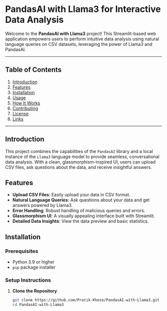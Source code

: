 # PandasAI with Llama3 for Interactive Data Analysis

Welcome to the **PandasAI with Llama3** project! This Streamlit-based web application empowers users to perform intuitive data analysis using natural language queries on CSV datasets, leveraging the power of Llama3 and PandasAI.

---

## Table of Contents

1. [Introduction](#introduction)
2. [Features](#features)
3. [Installation](#installation)
4. [Usage](#usage)
5. [How It Works](#how-it-works)
6. [Contributing](#contributing)
7. [License](#license)
8. [Links](#links)

---

## Introduction

This project combines the capabilities of the `PandasAI` library and a local instance of the `Llama3` language model to provide seamless, conversational data analysis. With a clean, glassmorphism-inspired UI, users can upload CSV files, ask questions about the data, and receive insightful answers.

## Features

- **Upload CSV Files**: Easily upload your data in CSV format.
- **Natural Language Queries**: Ask questions about your data and get answers powered by Llama3.
- **Error Handling**: Robust handling of malicious queries and errors.
- **Glassmorphism UI**: A visually appealing interface built with Streamlit.
- **Detailed Data Insights**: View the data preview and basic statistics.

## Installation

### Prerequisites

- Python 3.9 or higher
- `pip` package installer

### Setup Instructions

1. **Clone the Repository**

   ```bash
   git clone https://github.com/Pratik-Khose/PandasAI-with-Llama3.git
   cd PandasAI-with-Llama3
